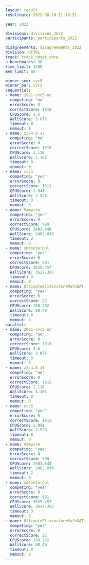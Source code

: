```yaml
---
layout: result
resultdate: 2022-08-10 11:18:51

year: 2022

divisions: divisions_2022
participants: participants_2022

disagreements: disagreements_2022
division: UFIDL
track: track_unsat_core
n_benchmarks: 30
time_limit: 1200
mem_limit: 60

winner_seq: cvc5
winner_par: cvc5
sequential:
- name: 2021-cvc5-uc
  competing: "no"
  errorScore: 0
  correctScore: 1916
  CPUScore: 2.6
  WallScore: 3.075
  timeout: 0
  memout: 0
- name: z3-4.8.17
  competing: "no"
  errorScore: 0
  correctScore: 1915
  CPUScore: 1.118
  WallScore: 1.101
  timeout: 0
  memout: 0
- name: cvc5
  competing: "yes"
  errorScore: 0
  correctScore: 1913
  CPUScore: 2.941
  WallScore: 2.928
  timeout: 0
  memout: 0
- name: Vampire
  competing: "yes"
  errorScore: 0
  correctScore: 999
  CPUScore: 2401.848
  WallScore: 2402.036
  timeout: 2
  memout: 0
- name: smtinterpol
  competing: "yes"
  errorScore: 0
  correctScore: 981
  CPUScore: 3635.457
  WallScore: 3617.365
  timeout: 3
  memout: 0
- name: UltimateEliminator+MathSAT
  competing: "yes"
  errorScore: 0
  correctScore: 22
  CPUScore: 150.282
  WallScore: 88.49
  timeout: 0
  memout: 0
parallel:
- name: 2021-cvc5-uc
  competing: "no"
  errorScore: 0
  correctScore: 1916
  CPUScore: 2.6
  WallScore: 3.075
  timeout: 0
  memout: 0
- name: z3-4.8.17
  competing: "no"
  errorScore: 0
  correctScore: 1915
  CPUScore: 1.118
  WallScore: 1.101
  timeout: 0
  memout: 0
- name: cvc5
  competing: "yes"
  errorScore: 0
  correctScore: 1913
  CPUScore: 2.941
  WallScore: 2.928
  timeout: 0
  memout: 0
- name: Vampire
  competing: "yes"
  errorScore: 0
  correctScore: 999
  CPUScore: 2401.848
  WallScore: 2402.036
  timeout: 2
  memout: 0
- name: smtinterpol
  competing: "yes"
  errorScore: 0
  correctScore: 981
  CPUScore: 3635.457
  WallScore: 3617.365
  timeout: 3
  memout: 0
- name: UltimateEliminator+MathSAT
  competing: "yes"
  errorScore: 0
  correctScore: 22
  CPUScore: 150.282
  WallScore: 88.49
  timeout: 0
  memout: 0
---
```

